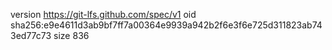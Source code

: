 version https://git-lfs.github.com/spec/v1
oid sha256:e9e4611d3ab9bf7ff7a00364e9939a942b2f6e3f6e725d311823ab743ed77c73
size 836

